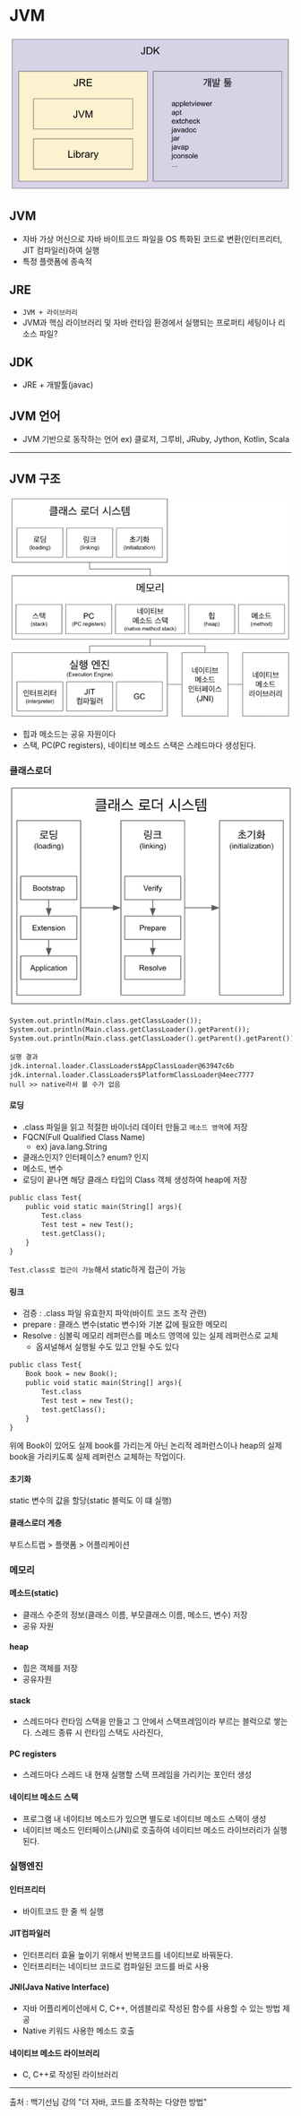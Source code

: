 # JVM

![alt text](JDK구조.png)

## JVM
- 자바 가상 머신으로 자바 바이트코드 파일을 OS 특화된 코드로 변환(인터프리터, JIT 컴파일러)하여 실행
- 특정 플랫폼에 종속적

## JRE
- `JVM + 라이브러리`
- JVM과 핵심 라이브러리 및 자바 런타임 환경에서 실행되는 프로퍼티 세팅이나 리소스 파일?

## JDK
- JRE + 개발툴(javac)

## JVM 언어
- JVM 기반으로 동작하는 언어
	ex) 클로저, 그루비, JRuby, Jython, Kotlin, Scala

---
## JVM 구조
![alt text](JVM구조.png)

- 힙과 메소드는 공유 자원이다
- 스택, PC(PC registers), 네이티브 메소드 스택은 스레드마다 생성된다.

### 클래스로더
![alt text](클래스로더구조.png)

```
System.out.println(Main.class.getClassLoader());
System.out.println(Main.class.getClassLoader().getParent());
System.out.println(Main.class.getClassLoader().getParent().getParent());

실행 결과
jdk.internal.loader.ClassLoaders$AppClassLoader@63947c6b
jdk.internal.loader.ClassLoaders$PlatformClassLoader@4eec7777
null >> native라서 볼 수가 없음
```

#### 로딩
- .class 파일을 읽고 적절한 바이너리 데이터 만들고 `메소드 영역`에 저장
- FQCN(Full Qualified Class Name)
	- ex) java.lang.String
- 클래스인지? 인터페이스? enum? 인지 
- 메소드, 변수
- 로딩이 끝나면 해당 클래스 타입의 Class 객체 생성하여 heap에 저장
```
public class Test{
	public void static main(String[] args){
		Test.class
		Test test = new Test();
		test.getClass();
	}
}
```
`Test.class로 접근이 가능`해서 static하게 접근이 가능

#### 링크
- 검증 : .class 파일 유효한지 파악(바이트 코드 조작 관련)
- prepare : 클래스 변수(static 변수)와 기본 값에 필요한 메모리
- Resolve : 심볼릭 메모리 레퍼런스를 메소드 영역에 있는 실제 레퍼런스로 교체
	- 옵셔널해서 실행될 수도 있고 안될 수도 있다
```
public class Test{
	Book book = new Book();
	public void static main(String[] args){
		Test.class
		Test test = new Test();
		test.getClass();
	}
}
```
위에 Book이 있어도 실제 book를 가리는게 아닌 논리적 레퍼런스이나
heap의 실제 book을 가리키도록 실제 레퍼런스 교체하는 작업이다.
#### 초기화
static 변수의 값을 할당(static 블럭도 이 떄 실행)

#### 클래스로더 계층
부트스트랩 > 플랫폼 > 어플리케이션

### 메모리 

#### 메소드(static)
-  클래스 수준의 정보(클래스 이름, 부모클래스 이름, 메소드, 변수) 저장
- 공유 자원

#### heap
- 힙은 객체를 저장 
- 공유자원

#### stack
- 스레드마다 런타임 스택을 만들고 그 안에서 스택프레임이라 부르는 블럭으로 쌓는다. 스레드 종류 시 런타임 스택도 사라진다,

#### PC registers
- 스레드마다 스레드 내 현재 실행할 스택 프레임을 가리키는 포인터 생성

#### 네이티브 메소드 스택
- 프로그램 내 네이티브 메소드가 있으면 별도로 네이티브 메소드 스택이 생성 
- 네이티브 메소드 인터페이스(JNI)로 호출하여 네이티브 메소드 라이브러리가 실행된다.

### 실행엔진
#### 인터프리터
- 바이트코드 한 줄 씩 실행

#### JIT컴파일러
- 인터프리터 효율 높이기 위해서 반복코드를 네이티브로 바꿔둔다.
- 인터프리터는 네이티브 코드로 컴파일된 코드를 바로 사용

#### JNI(Java Native Interface)
- 자바 어플리케이션에서 C, C++, 어셈블리로 작성된 함수를 사용할 수 있는 방법 제공
- Native 키워드 사용한 메소드 호출

#### 네이티브 메소드 라이브러리
- C, C++로 작성된 라이브러리
---


출처 : 백기선님 강의 "더 자바, 코드를 조작하는 다양한 방법"